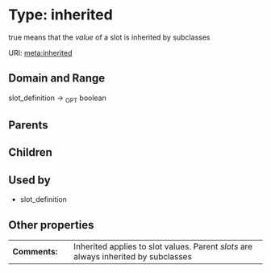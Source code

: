 
# Type: inherited


true means that the *value* of a slot is inherited by subclasses

URI: [meta:inherited](https://w3id.org/biolink/biolinkml/meta/inherited)


## Domain and Range

slot_definition ->  <sub>OPT</sub> boolean

## Parents


## Children


## Used by

 * slot_definition

## Other properties

|  |  |  |
| --- | --- | --- |
| **Comments:** | | Inherited applies to slot values.  Parent *slots* are always inherited by subclasses |

